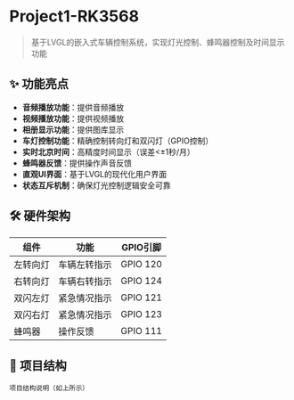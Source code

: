 # Project1-RK3568
> 基于LVGL的嵌入式车辆控制系统，实现灯光控制、蜂鸣器控制及时间显示功能

##  ✨ 功能亮点

- **音频播放功能**：提供音频播放
- **视频播放功能**：提供视频播放
- **相册显示功能**：提供图库显示
- **车灯控制功能**：精确控制转向灯和双闪灯（GPIO控制）
- **实时北京时间**：高精度时间显示（误差<±1秒/月）
- **蜂鸣器反馈**：提供操作声音反馈
- **直观UI界面**：基于LVGL的现代化用户界面
- **状态互斥机制**：确保灯光控制逻辑安全可靠

##  🛠️ 硬件架构

| 组件 | 功能 | GPIO引脚 |
|------|------|----------|
| 左转向灯 | 车辆左转指示 | GPIO 120 |
| 右转向灯 | 车辆右转指示 | GPIO 124 |
| 双闪左灯 | 紧急情况指示 | GPIO 121 |
| 双闪右灯 | 紧急情况指示 | GPIO 123 |
| 蜂鸣器 | 操作反馈 | GPIO 111 |

##  📂 项目结构

```plaintext
项目结构说明（如上所示）

